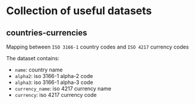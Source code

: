 # Collection of useful datasets

## countries-currencies

Mapping between `ISO 3166-1` country codes and `ISO 4217` currency codes

The dataset contains:

* `name`: country name
* `alpha2`: iso 3166-1 alpha-2 code
* `alpha3`: iso 3166-1 alpha-3 code
* `currency_name`: iso 4217 currency name
* `currency`: iso 4217 currency code
